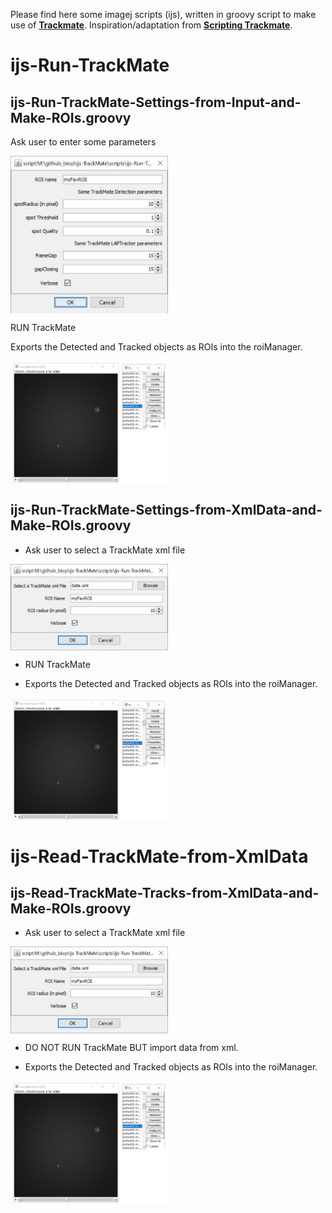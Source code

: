 
Please find here some imagej scripts (ijs), written in groovy script to make use of  [**Trackmate**]( https://imagej.net/TrackMate ).
Inspiration/adaptation from [**Scripting Trackmate**](https://imagej.net/Scripting_TrackMate).


# ijs-Run-TrackMate

## ijs-Run-TrackMate-Settings-from-Input-and-Make-ROIs.groovy

Ask user to enter some parameters

<img src="https://github.com/BIOP/ijs-TrackMate/blob/master/images/1-Input-settings-to-run-TrackMate.jpg" title="Input settings" width="50%" align="center">

RUN TrackMate 

Exports the Detected and Tracked objects as ROIs into the roiManager.

<img src="https://github.com/BIOP/ijs-TrackMate/blob/master/images/1-Results.PNG" title="Results" width="50%" align="center">


## ijs-Run-TrackMate-Settings-from-XmlData-and-Make-ROIs.groovy


- Ask user to select a TrackMate xml file 

<img src="https://github.com/BIOP/ijs-TrackMate/blob/master/images/2-SelectXml.jpg" title="Select xml file" width="50%" align="center">

- RUN TrackMate 

- Exports the Detected and Tracked objects as ROIs into the roiManager.

<img src="https://github.com/BIOP/ijs-TrackMate/blob/master/images/1-Results.PNG" title="Results" width="50%" align="center">



# ijs-Read-TrackMate-from-XmlData  

## ijs-Read-TrackMate-Tracks-from-XmlData-and-Make-ROIs.groovy
 

- Ask user to select a TrackMate xml file 

<img src="https://github.com/BIOP/ijs-TrackMate/blob/master/images/2-SelectXml.jpg" title="Select xml file" width="50%" align="center">

- DO NOT RUN TrackMate BUT import data from xml.

- Exports the Detected and Tracked objects as ROIs into the roiManager.

<img src="https://github.com/BIOP/ijs-TrackMate/blob/master/images/1-Results.PNG" title="Results" width="50%" align="center">


